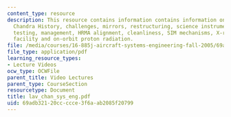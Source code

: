 ```yaml
---
content_type: resource
description: This resource contains information contains information on CXO overview,
  Chandra History, challenges, mirrors, restructuring, science instruments, integrated
  testing, management, HRMA alignment, cleanliness, SIM mechanisms, X-ray calibration
  facility and on-orbit proton radiation.
file: /media/courses/16-885j-aircraft-systems-engineering-fall-2005/69adb32120ccccce3f6aab2085f20799_lav_chan_sys_eng.pdf
file_type: application/pdf
learning_resource_types:
- Lecture Videos
ocw_type: OCWFile
parent_title: Video Lectures
parent_type: CourseSection
resourcetype: Document
title: lav_chan_sys_eng.pdf
uid: 69adb321-20cc-ccce-3f6a-ab2085f20799
---
```

